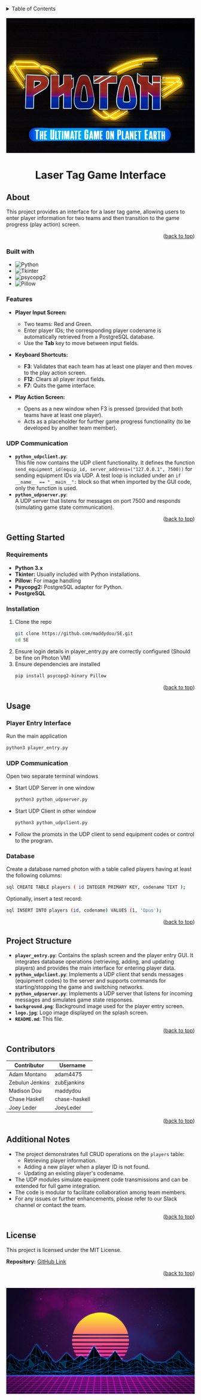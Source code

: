 <a id="readme-top"></a>
<details>
  <summary>Table of Contents</summary>
  <ol>
    <li>
      <a href="#about">About The Project</a>
      <ul>
        <li><a href="#built-with">Built With</a></li>
        <li><a href="#features">Features</a></li>
      </ul>
    </li>
    <li>
      <a href="#getting-started">Getting Started</a>
      <ul>
        <li><a href="#requirements">Requirements</a></li>
        <li><a href="#installation">Installation</a></li>
      </ul>
    </li>
    <li>
      <a href="#usage">Usage</a>
      <ul>
        <li><a href="#player-entry-interface">Player Entry Interface</a></li>
        <li><a href="#udp-communication">UDP Communication</a></li>
      </ul>
    </li>
    <li><a href="#project-structure">Project Structure</a></li>
    <li><a href="#contributors">Contributors</a></li>
    <li><a href="#additional-notes">Additional Notes</a></li>
    <li><a href="#license">License</a></li>
  </ol>
</details>


<br />
<div align="center">
  <a href="https://github.com/maddydou/SE">
    <img src="logo.jpg" alt="Logo" width="520" height="360">
  </a>

# Laser Tag Game Interface
</div>

## About

This project provides an interface for a laser tag game, allowing users to enter player information for two teams and then transition to the game progress (play action) screen.

<p align="right">(<a href="#readme-top">back to top</a>)</p>



### Built with

* ![Python](https://img.shields.io/badge/python-3.x-blue)
* ![Tkinter](https://img.shields.io/badge/Tkinter-green)
* ![psycopg2](https://img.shields.io/badge/psycopg2-yellow)
* ![Pillow](https://img.shields.io/badge/Pillow-blue)


### Features

- **Player Input Screen:**
  - Two teams: Red and Green.
  - Enter player IDs; the corresponding player codename is automatically retrieved from a PostgreSQL database.
  - Use the **Tab** key to move between input fields.
  
- **Keyboard Shortcuts:**
  - **F3**: Validates that each team has at least one player and then moves to the play action screen.
  - **F12**: Clears all player input fields.
  - **F7**: Quits the game interface.

- **Play Action Screen:**
  - Opens as a new window when F3 is pressed (provided that both teams have at least one player).
  - Acts as a placeholder for further game progress functionality (to be developed by another team member).
 
### UDP Communication

- **`python_udpclient.py`**:  
  This file now contains the UDP client functionality. It defines the function `send_equipment_id(equip_id, server_address=("127.0.0.1", 7500))` for sending equipment IDs via UDP. A test loop is included under an `if __name__ == "__main__":` block so that when imported by the GUI code, only the function is used.
- **`python_udpserver.py`**:  
  A UDP server that listens for messages on port 7500 and responds (simulating game state communication).

<p align="right">(<a href="#readme-top">back to top</a>)</p>

## Getting Started

### Requirements

- **Python 3.x**
- **Tkinter:** Usually included with Python installations.
- **Pillow:** For image handling
- **Psycopg2:** PostgreSQL adapter for Python.
- **PostgreSQL**

### Installation

1. Clone the repo
   ```sh
   git clone https://github.com/maddydou/SE.git
   cd SE
   ```
2. Ensure login details in player_entry.py are correctly configured (Should be fine on Photon VM)
3. Ensure dependencies are installed
   ```sh
   pip install psycopg2-binary Pillow

<p align="right">(<a href="#readme-top">back to top</a>)</p>

## Usage

### Player Entry Interface

Run the main application 
```sh
python3 player_entry.py
```

### UDP Communication
Open two separate terminal windows
* Start UDP Server in one window
  ```sh
  python3 python_udpserver.py
  ```
* Start UDP Client in other window
  ```sh
  python3 python_udpclient.py
  ```
* Follow the promots in the UDP client to send equipment codes or control to the program.

### Database

Create a database named photon with a table called players having at least the following columns: 
```sh
sql CREATE TABLE players ( id INTEGER PRIMARY KEY, codename TEXT );
```
Optionally, insert a test record: 
```sh
sql INSERT INTO players (id, codename) VALUES (1, 'Opus');
```

<p align="right">(<a href="#readme-top">back to top</a>)</p>

## Project Structure

- **`player_entry.py`**: Contains the splash screen and the player entry GUI. It integrates database operations (retrieving, adding, and updating players) and provides the main interface for entering player data.
- **`python_udpclient.py`**: Implements a UDP client that sends messages (equipment codes) to the server and supports commands for starting/stopping the game and switching networks.
- **`python_udpserver.py`**: Implements a UDP server that listens for incoming messages and simulates game state responses.
- **`background.png`**: Background image used for the player entry screen.
- **`logo.jpg`**: Logo image displayed on the splash screen.
- **`README.md`**: This file.

<p align="right">(<a href="#readme-top">back to top</a>)</p>

## Contributors

| Contributor      | Username      |
| ---------------- | ------------- |
| Adam Montano     | adam4475      |
| Zebulun Jenkins  | zubEjankins   |
| Madison Dou      | maddydou      |
| Chase Haskell    | chase-haskell |
| Joey Leder       | JoeyLeder     |

<p align="right">(<a href="#readme-top">back to top</a>)</p>

## Additional Notes

- The project demonstrates full CRUD operations on the `players` table:
  - Retrieving player information.
  - Adding a new player when a player ID is not found.
  - Updating an existing player's codename.
- The UDP modules simulate equipment code transmissions and can be extended for full game integration.
- The code is modular to facilitate collaboration among team members.
- For any issues or further enhancements, please refer to our Slack channel or contact the team.

<p align="right">(<a href="#readme-top">back to top</a>)</p>

## License

This project is licensed under the MIT License.

**Repository:** [GitHub Link](https://github.com/maddydou/SE)

<p align="right">(<a href="#readme-top">back to top</a>)</p>

<br />
<div align="center">
  <a href="https://github.com/maddydou/SE">
    <img src="background.png" alt="Logo">
  </a>
</div>

